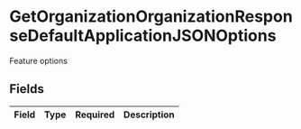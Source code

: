 # GetOrganizationOrganizationResponseDefaultApplicationJSONOptions

Feature options


## Fields

| Field       | Type        | Required    | Description |
| ----------- | ----------- | ----------- | ----------- |